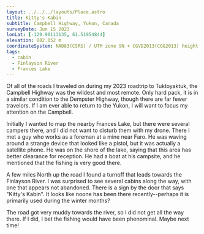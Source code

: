 ```yaml
---
layout: ../../../layouts/Place.astro
title: Kitty's Kabin
subtitle: Campbell Highway, Yukon, Canada
surveyDate: Jun 15 2023
lonLat: [-129.90113135, 61.51954844]
elevation: 882.052 m
coordinateSystem: NAD83(CSRS) / UTM zone 9N + CGVD2013(CGG2013) height
tags:
  - cabin
  - Finlayson River
  - Frances Lake
---
```


Of all of the roads I traveled on during my 2023 roadtrip to Tuktoyaktuk, the Campbell Highway was the wildest and most remote. Only hard pack, it is in a similar condition to the Dempster Highway, though there are far fewer travelors. If I am ever able to return to the Yukon, I will want to focus my attention on the Campbell.

Initially I wanted to map the nearby Frances Lake, but there were several campers there, and I did not want to disturb them with my drone. There I met a guy who works as a foreman at a mine near Faro. He was waving around a strange device that looked like a pistol, but it was actually a satellite phone. He was on the shore of the lake, saying that this area has better clearance for reception. He had a boat at his campsite, and he mentioned that the fishing is very good there.

A few miles North up the road I found a turnoff that leads towards the Finlayson River. I was surprised to see several cabins along the way, with one that appears not abandoned. There is a sign by the door that says "Kitty's Kabin". It looks like noone has been there recently--perhaps it is primarily used during the winter months?

The road got very muddy towards the river, so I did not get all the way there. If I did, I bet the fishing would have been phenominal. Maybe next time!
